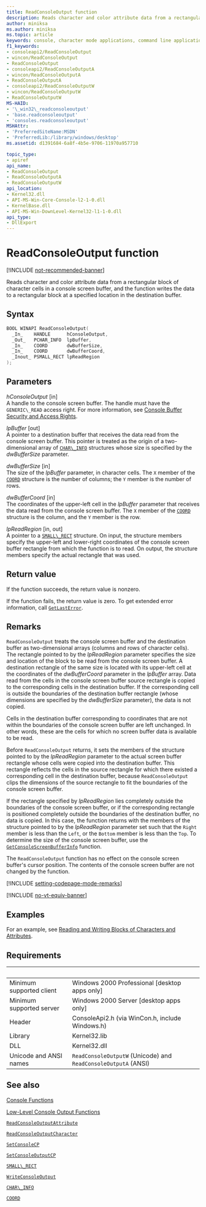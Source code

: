 ```yaml
---
title: ReadConsoleOutput function
description: Reads character and color attribute data from a rectangular block of character cells in a console screen buffer and writes data in the destination buffer.
author: miniksa
ms.author: miniksa
ms.topic: article
keywords: console, character mode applications, command line applications, terminal applications, console api
f1_keywords:
- consoleapi2/ReadConsoleOutput
- wincon/ReadConsoleOutput
- ReadConsoleOutput
- consoleapi2/ReadConsoleOutputA
- wincon/ReadConsoleOutputA
- ReadConsoleOutputA
- consoleapi2/ReadConsoleOutputW
- wincon/ReadConsoleOutputW
- ReadConsoleOutputW
MS-HAID:
- '\_win32\_readconsoleoutput'
- 'base.readconsoleoutput'
- 'consoles.readconsoleoutput'
MSHAttr:
- 'PreferredSiteName:MSDN'
- 'PreferredLib:/library/windows/desktop'
ms.assetid: d1391684-6a8f-4b5e-9706-11970a957710

topic_type:
- apiref
api_name:
- ReadConsoleOutput
- ReadConsoleOutputA
- ReadConsoleOutputW
api_location:
- Kernel32.dll
- API-MS-Win-Core-Console-l2-1-0.dll
- KernelBase.dll
- API-MS-Win-DownLevel-Kernel32-l1-1-0.dll
api_type:
- DllExport
---
```


# ReadConsoleOutput function

[!INCLUDE [not-recommended-banner](./includes/not-recommended-banner.md)]

Reads character and color attribute data from a rectangular block of character cells in a console screen buffer, and the function writes the data to a rectangular block at a specified location in the destination buffer.

## Syntax

```C
BOOL WINAPI ReadConsoleOutput(
  _In_    HANDLE      hConsoleOutput,
  _Out_   PCHAR_INFO  lpBuffer,
  _In_    COORD       dwBufferSize,
  _In_    COORD       dwBufferCoord,
  _Inout_ PSMALL_RECT lpReadRegion
);
```

## Parameters

*hConsoleOutput* \[in\]  
A handle to the console screen buffer. The handle must have the `GENERIC\_READ` access right. For more information, see [Console Buffer Security and Access Rights](console-buffer-security-and-access-rights.md).

*lpBuffer* \[out\]  
A pointer to a destination buffer that receives the data read from the console screen buffer. This pointer is treated as the origin of a two-dimensional array of [`CHAR\_INFO`](char-info-str.md) structures whose size is specified by the *dwBufferSize* parameter.

*dwBufferSize* \[in\]  
The size of the *lpBuffer* parameter, in character cells. The `X` member of the [`COORD`](coord-str.md) structure is the number of columns; the `Y` member is the number of rows.

*dwBufferCoord* \[in\]  
The coordinates of the upper-left cell in the *lpBuffer* parameter that receives the data read from the console screen buffer. The `X` member of the [`COORD`](coord-str.md) structure is the column, and the `Y` member is the row.

*lpReadRegion* \[in, out\]  
A pointer to a [`SMALL\_RECT`](small-rect-str.md) structure. On input, the structure members specify the upper-left and lower-right coordinates of the console screen buffer rectangle from which the function is to read. On output, the structure members specify the actual rectangle that was used.

## Return value

If the function succeeds, the return value is nonzero.

If the function fails, the return value is zero. To get extended error information, call [`GetLastError`](https://msdn.microsoft.com/library/windows/desktop/ms679360).

## Remarks

`ReadConsoleOutput` treats the console screen buffer and the destination buffer as two-dimensional arrays (columns and rows of character cells). The rectangle pointed to by the *lpReadRegion* parameter specifies the size and location of the block to be read from the console screen buffer. A destination rectangle of the same size is located with its upper-left cell at the coordinates of the *dwBufferCoord* parameter in the *lpBuffer* array. Data read from the cells in the console screen buffer source rectangle is copied to the corresponding cells in the destination buffer. If the corresponding cell is outside the boundaries of the destination buffer rectangle (whose dimensions are specified by the *dwBufferSize* parameter), the data is not copied.

Cells in the destination buffer corresponding to coordinates that are not within the boundaries of the console screen buffer are left unchanged. In other words, these are the cells for which no screen buffer data is available to be read.

Before `ReadConsoleOutput` returns, it sets the members of the structure pointed to by the *lpReadRegion* parameter to the actual screen buffer rectangle whose cells were copied into the destination buffer. This rectangle reflects the cells in the source rectangle for which there existed a corresponding cell in the destination buffer, because `ReadConsoleOutput` clips the dimensions of the source rectangle to fit the boundaries of the console screen buffer.

If the rectangle specified by *lpReadRegion* lies completely outside the boundaries of the console screen buffer, or if the corresponding rectangle is positioned completely outside the boundaries of the destination buffer, no data is copied. In this case, the function returns with the members of the structure pointed to by the *lpReadRegion* parameter set such that the `Right` member is less than the `Left`, or the `Bottom` member is less than the `Top`. To determine the size of the console screen buffer, use the [`GetConsoleScreenBufferInfo`](getconsolescreenbufferinfo.md) function.

The `ReadConsoleOutput` function has no effect on the console screen buffer's cursor position. The contents of the console screen buffer are not changed by the function.

[!INCLUDE [setting-codepage-mode-remarks](./includes/setting-codepage-mode-remarks.md)]

[!INCLUDE [no-vt-equiv-banner](./includes/no-vt-equiv-banner.md)]

## Examples

For an example, see [Reading and Writing Blocks of Characters and Attributes](reading-and-writing-blocks-of-characters-and-attributes.md).

## Requirements

| &nbsp; | &nbsp; |
|-|-|
| Minimum supported client | Windows 2000 Professional \[desktop apps only\] |
| Minimum supported server | Windows 2000 Server \[desktop apps only\] |
| Header | ConsoleApi2.h (via WinCon.h, include Windows.h) |
| Library | Kernel32.lib |
| DLL | Kernel32.dll |
| Unicode and ANSI names | `ReadConsoleOutputW` (Unicode) and `ReadConsoleOutputA` (ANSI) |

## See also

[Console Functions](console-functions.md)

[Low-Level Console Output Functions](low-level-console-output-functions.md)

[`ReadConsoleOutputAttribute`](readconsoleoutputattribute.md)

[`ReadConsoleOutputCharacter`](readconsoleoutputcharacter.md)

[`SetConsoleCP`](setconsolecp.md)

[`SetConsoleOutputCP`](setconsoleoutputcp.md)

[`SMALL\_RECT`](small-rect-str.md)

[`WriteConsoleOutput`](writeconsoleoutput.md)

[`CHAR\_INFO`](char-info-str.md)

[`COORD`](coord-str.md)
